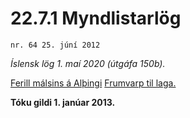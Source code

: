 # 22.7.1 Myndlistarlög

`nr. 64 25. júní 2012`

_Íslensk lög 1. maí 2020 (útgáfa 150b)._

[Ferill málsins á Alþingi](https://www.althingi.is/thingstorf/thingmalalistar-eftir-thingum/ferill/?ltg=140&mnr=467)
[Frumvarp til laga.](https://www.althingi.is/altext/140/s/0713.html)

**Tóku gildi 1. janúar 2013.**

